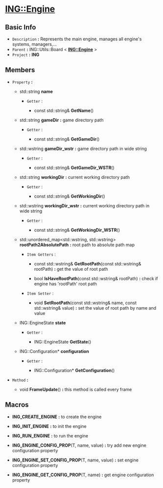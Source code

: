 
# [**ING::Engine**](./..//ING\Engine.md) #
                
## **Basic Info** ##
- `Description` **:** Represents the main engine, manages all engine's systems, managers,...
- `Parent` **:** ING::Utils::Board < [**ING::Engine**](./..//ING\Engine.md) > 
- `Project` **:** **ING**
                    
## **Members** ##
                    
- `Property` **:**
    
                
    + std::string **name** 
        
                    
        + `Getter` :
                                            
                                
            + const std::string& **GetName**() 
                                    
                                
    + std::string **gameDir**  **:** game directory path
        
                    
        + `Getter` :
                                            
                                
            + const std::string& **GetGameDir**() 
                                    
                                
    + std::wstring **gameDir_wstr**  **:** game directory path in wide string
        
                    
        + `Getter` :
                                            
                                
            + const std::string& **GetGameDir_WSTR**() 
                                    
                                
    + std::string **workingDir**  **:** current working directory path
        
                    
        + `Getter` :
                                            
                                
            + const std::string& **GetWorkingDir**() 
                                    
                                
    + std::wstring **workingDir_wstr**  **:** current working directory path in wide string
        
                    
        + `Getter` :
                                            
                                
            + const std::string& **GetWorkingDir_WSTR**() 
                                    
                                
    + std::unordered_map<std::wstring, std::wstring> **rootPath2AbsolutePath**  **:** root path to absolute path map
        
                    
        + `Item Getters` :
                                    
                                
            + const std::wstring& **GetRootPath**(const std::wstring& rootPath)  **:** get the value of root path
                                    
                                
            + bool **IsHaveRootPath**(const std::wstring& rootPath)  **:** check if engine has 'rootPath' root path
                                    
                                
        + `Item Setter` :
                                            
                                
            + void **SetRootPath**(const std::wstring& name, const std::wstring& value)  **:** set the value of root path by name and value
                                    
                                
    + ING::EngineState **state** 
        
                    
        + `Getter` :
                                            
                                
            + ING::EngineState **GetState**() 
                                    
                                
    + ING::Configuration* **configuration** 
        
                    
        + `Getter` :
                                            
                                
            + ING::Configuration* **GetConfiguration**() 
                                    
                                
- `Method` **:**
    
                
    + void **FrameUpdate**()  **:** this method is called every frame
                        
                            
## **Macros** ##
                    
+ **ING_CREATE_ENGINE**  **:** to create the engine
                        
                    
+ **ING_INIT_ENGINE**  **:** to init the engine
                        
                    
+ **ING_RUN_ENGINE**  **:** to run the engine
                        
                    
+ **ING_ENGINE_CONFIG_PROP**(T, name, value)  **:** try add new engine configuration property
                        
                    
+ **ING_ENGINE_SET_CONFIG_PROP**(T, name, value)  **:** set engine configuration property
                        
                    
+ **ING_ENGINE_GET_CONFIG_PROP**(T, name)  **:** get engine configuration property
                        
         